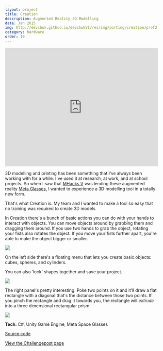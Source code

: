 ```yaml
---
layout: project
title: Creation
description: Augmented Reality 3D Modelling
date: Jan 2015
img: http://devchuk.github.io/devchukV1/res/img/portimg/creation/prof2.jpg
category: hardware
order: 19
---
```


<iframe width="100%" height="390" src="https://www.youtube.com/embed/gvHnZWnpEhY" frameborder="0" allowfullscreen></iframe>

3D modelling and printing has been something that I've always been working with for a while. I've used it at research, at work, and at school projects. So when I saw that [MHacks V](http://mhacks.org/) was lending these augmented reality [Meta Glasses](https://www.youtube.com/watch?v=b7I7JuQXttw), I wanted to experience a 3D modelling tool in a totally new form.

That's what Creation is. My team and I wanted to make a tool so easy that no training was required to create 3D models.

In Creation there's a bunch of basic actions you can do with your hands to interact with objects. You can move objects around by grabbing them and dragging them around. If you use two hands to grab the object, rotating your fists also rotates the object. If you move your fists further apart, you're able to make the object bigger or smaller.

![](http://devchuk.github.io/devchukV1/res/img/portimg/creation/left.jpg)

On the left side there's a floating menu that lets you create basic objects: cubes, spheres, and cylinders.

You can also 'lock' shapes together and save your project.

![](http://devchuk.github.io/devchukV1/res/img/portimg/creation/right.jpg)

The right panel's pretty interesting. Poke two points on it and it'll draw a flat rectangle with a diagonal that's the distance between those two points. If you pinch the rectangle and drag it towards you, the rectangle will *extrude* into a three dimensional rectangular prism.

![](http://devchuk.github.io/devchukV1/res/img/portimg/creation/shapes.jpg)

**Tech:** C#, Unity Game Engine, Meta Space Glasses

[Source code](https://github.com/devChuk/Creation)

[View the Challengepost page](http://challengepost.com/software/creation-ztped#updates)